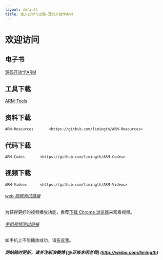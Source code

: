 ```yaml
---
layout: default
title: 嵌入式学习之路-源码开放学ARM
---
```


# 欢迎访问 

## 电子书   
[源码开放学ARM](http://limingth.github.com/LASO)
	
## 工具下载  
[ARM-Tools](http://limingth.github.com/ARM-Tools)

## 资料下载 
    ARM-Resources 		<https://github.com/limingth/ARM-Resources>

## 代码下载 
    ARM-Codes 		<https://github.com/limingth/ARM-Codes>

## 视频下载
    ARM-Videos 		<https://github.com/limingth/ARM-Videos>

###### [web 视频测试链接](http://limingth.github.com/ARM-Videos/video-demo/test-mp4.html)    
为获得更好的视频播放功能，推荐[下载 Chrome 浏览器](http://www.google.com/chrome)来观看视频。

###### [手机视频测试链接](http://limingth.github.com/ARM-Videos/video-demo2/test-m4v.html)   
如手机上不能播放成功，请[告诉我](mailto:2372614758@qq.com)。




##### 网站随时更新，请关注新浪微博 [@亚嵌李明老师] (http://weibo.com/limingth)
